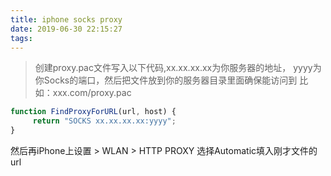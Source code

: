 ```yaml
---
title: iphone socks proxy
date: 2019-06-30 22:15:27
tags:
---
```


> 创建proxy.pac文件写入以下代码,xx.xx.xx.xx为你服务器的地址， yyyy为你Socks的端口，然后把文件放到你的服务器目录里面确保能访问到 比如：xxx.com/proxy.pac

```javascript
function FindProxyForURL(url, host) {
     return "SOCKS xx.xx.xx.xx:yyyy";
}
```
然后再iPhone上设置 > WLAN > HTTP PROXY 选择Automatic填入刚才文件的url